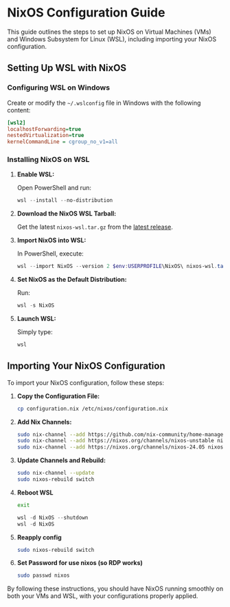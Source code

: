 # NixOS Configuration Guide

This guide outlines the steps to set up NixOS on Virtual Machines (VMs) and Windows Subsystem for Linux (WSL), including importing your NixOS configuration.

## Setting Up WSL with NixOS

### Configuring WSL on Windows

Create or modify the `~/.wslconfig` file in Windows with the following content:

```ini
[wsl2]
localhostForwarding=true
nestedVirtualization=true
kernelCommandLine = cgroup_no_v1=all
```

### Installing NixOS on WSL

1. **Enable WSL:**

   Open PowerShell and run:

   ```PowerShell
   wsl --install --no-distribution
   ```

2. **Download the NixOS WSL Tarball:**

   Get the latest `nixos-wsl.tar.gz` from the [latest release](https://github.com/nix-community/NixOS-WSL/releases/latest).

3. **Import NixOS into WSL:**

   In PowerShell, execute:

   ```PowerShell
   wsl --import NixOS --version 2 $env:USERPROFILE\NixOS\ nixos-wsl.tar.gz
   ```

4. **Set NixOS as the Default Distribution:**

   Run:

   ```PowerShell
   wsl -s NixOS
   ```

5. **Launch WSL:**

   Simply type:

   ```PowerShell
   wsl
   ```

## Importing Your NixOS Configuration

To import your NixOS configuration, follow these steps:

1. **Copy the Configuration File:**

   ```bash
   cp configuration.nix /etc/nixos/configuration.nix
   ```

2. **Add Nix Channels:**

   ```bash
   sudo nix-channel --add https://github.com/nix-community/home-manager/archive/master.tar.gz home-manager
   sudo nix-channel --add https://nixos.org/channels/nixos-unstable nixos
   sudo nix-channel --add https://nixos.org/channels/nixos-24.05 nixos-24.05
   ```

3. **Update Channels and Rebuild:**

   ```bash
   sudo nix-channel --update
   sudo nixos-rebuild switch
   ```

4. **Reboot WSL**

   ```Bash
   exit
   ```

   ```PowerShell
   wsl -d NixOS --shutdown
   wsl -d NixOS
   ```

5. **Reapply config**

   ```Bash
   sudo nixos-rebuild switch
   ```

6. **Set Password for use nixos (so RDP works)**

   ```Bash
   sudo passwd nixos
   ```

By following these instructions, you should have NixOS running smoothly on both your VMs and WSL, with your configurations properly applied.
